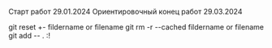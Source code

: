 Старт работ 29.01.2024
Ориентировочный конец работ 29.03.2024

git reset +- fildername or filename 
git rm -r --cached fildername or filename 
git add -- . :!<path>